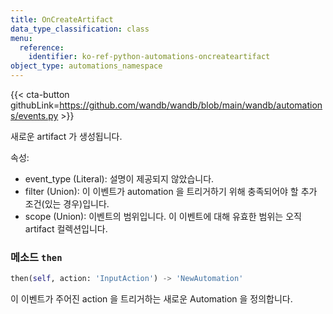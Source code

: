 ```yaml
---
title: OnCreateArtifact
data_type_classification: class
menu:
  reference:
    identifier: ko-ref-python-automations-oncreateartifact
object_type: automations_namespace
---
```


{{< cta-button githubLink=https://github.com/wandb/wandb/blob/main/wandb/automations/events.py >}}



새로운 artifact 가 생성됩니다.

속성:
- event_type (Literal): 설명이 제공되지 않았습니다.
- filter (Union): 이 이벤트가 automation 을 트리거하기 위해 충족되어야 할 추가 조건(있는 경우)입니다.
- scope (Union): 이벤트의 범위입니다. 이 이벤트에 대해 유효한 범위는 오직 artifact 컬렉션입니다.

### <kbd>메소드</kbd> `then`
```python
then(self, action: 'InputAction') -> 'NewAutomation'
```
이 이벤트가 주어진 action 을 트리거하는 새로운 Automation 을 정의합니다.
